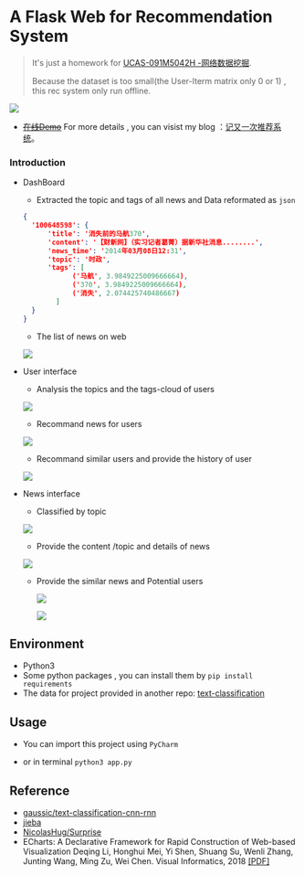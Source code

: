 # A Flask Web for Recommendation System

> It's just a homework for [UCAS-091M5042H -网络数据挖掘](http://jwxk.ucas.ac.cn/course/courseplan/148444).
>
> Because the dataset is too small(the User-Iterm matrix only 0 or 1) , this rec system only run  offline.

![](https://ws2.sinaimg.cn/large/006tNbRwly1fy68gktj58j31ee0o2wgo.jpg)

- [~~在线Demo~~]()   For more details , you can visist my blog ：[记又一次推荐系统](ttps://blog.idejie.com/2018/12/14/a-rec-sys/)。

###  Introduction

- DashBoard

  - Extracted the topic and tags of all news and Data reformated as `json`

  ```json
  {
  	'100648598': { 
  		'title': '消失前的马航370',
  		'content': '【财新网】（实习记者葛菁）据新华社消息........',
  		'news_time': '2014年03月08日12:31',
  		'topic': '时政',
  		'tags': [
              ('马航', 3.9849225009666664),
              ('370', 3.9849225009666664), 
              ('消失', 2.074425740486667)
          ]
  	}
  }
  ```

  - The list of news on web

  ![](https://ws4.sinaimg.cn/large/006tNbRwly1fy68hqrn5oj31c00u04c3.jpg)

- User interface

  - Analysis the topics and the tags-cloud of users

  ![](https://ws4.sinaimg.cn/large/006tNbRwly1fy68om8ixzj31xb0u079c.jpg)

  - Recommand news for users

  ![](https://ws1.sinaimg.cn/large/006tNbRwly1fy68pk87ygj32ko0sswoa.jpg)

  - Recommand similar users and provide the history of user

  ![](https://ws2.sinaimg.cn/large/006tNbRwly1fy68rhg9mrj31hx0u07hd.jpg)

- News interface

  - Classified by topic

  ![](https://ws2.sinaimg.cn/large/006tNbRwly1fy68zu51r7j31hh0u0qgg.jpg)

  - Provide the content /topic and details of news

  ![](https://ws3.sinaimg.cn/large/006tNbRwly1fy68u0xcncj32be0u0k9d.jpg)

  - Provide the similar news and  Potential users

    ![](https://ws1.sinaimg.cn/large/006tNbRwly1fy69uhes4qj31v90u049b.jpg)



    ![](https://ws2.sinaimg.cn/large/006tNbRwly1fy6a6l3oshj31id0u0wun.jpg)

 ## Environment 
 - Python3 
 - Some python packages , you can install them by `pip install requirements`
 - The data for project provided in another repo: [text-classification](https://github.com/idejie/text-classification)

## Usage

- You can import this project using `PyCharm`

- or in terminal `python3 app.py `

 ## Reference
 - [gaussic/text-classification-cnn-rnn](https://github.com/gaussic/text-classification-cnn-rnn)
 - [jieba](https://github.com/fxsjy/jieba)
 - [NicolasHug/Surprise](https://github.com/NicolasHug/Surprise)
 - ECharts: A Declarative Framework for Rapid Construction of Web-based Visualization
Deqing Li, Honghui Mei, Yi Shen, Shuang Su, Wenli Zhang, Junting Wang, Ming Zu, Wei Chen.
Visual Informatics, 2018 [[PDF]](http://www.cad.zju.edu.cn/home/vagblog/VAG_Work/echarts.pdf)
